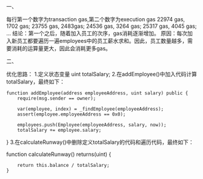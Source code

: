 一、

每行第一个数字为transaction gas,第二个数字为execution gas
22974 gas, 1702 gas;
23755 gas, 2483gas;
24536 gas, 3264 gas;
25317 gas, 4045 gas;
…
结论：第一个之后，随着加入员工的次序，gas消耗逐渐增加。
原因：每次加入新员工都要遍历一遍employees中的员工薪水求和。因此，员工数量越多，需要消耗的运算量更大，因此会消耗更多gas。

二、

优化思路：
1.定义状态变量 
uint totalSalary;
2.在addEmployee()中加入代码计算totalSalary，最终如下：

    function addEmployee(address employeeAddress, uint salary) public {
        require(msg.sender == owner);

        var(employee, index) = _findEmployee(employeeAddress);
        assert(employee.employeeAddress == 0x0);

        employees.push(Employee(employeeAddress, salary, now));
		totalSalary += employee.salary;
}
3.在calculateRunway()中删除定义totalSalary的代码和遍历代码，最终如下：

function calculateRunway() returns(uint) {

        return this.balance / totalSalary;
    }
